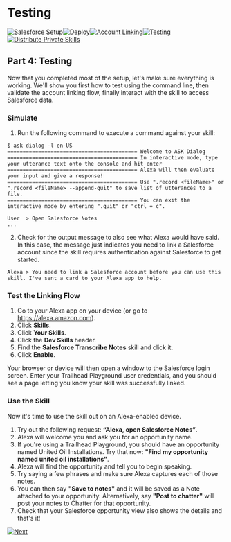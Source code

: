 # Testing

[![Salesforce Setup](https://m.media-amazon.com/images/G/01/mobile-apps/dex/alexa/alexa-skills-kit/tutorials/tutorial-page-marker-1-done._TTH_.png)](./1-salesforce-setup.md)[![Deploy](https://m.media-amazon.com/images/G/01/mobile-apps/dex/alexa/alexa-skills-kit/tutorials/tutorial-page-marker-2-done._TTH_.png)](./2-deploy.md)[![Account Linking](https://m.media-amazon.com/images/G/01/mobile-apps/dex/alexa/alexa-skills-kit/tutorials/tutorial-page-marker-3-done._TTH_.png)](./3-account-linking.md)[![Testing](https://m.media-amazon.com/images/G/01/mobile-apps/dex/alexa/alexa-skills-kit/tutorials/tutorial-page-marker-4-on._TTH_.png)](./4-testing.md)[![Distribute Private Skills](https://m.media-amazon.com/images/G/01/mobile-apps/dex/alexa/alexa-skills-kit/tutorials/tutorial-page-marker-5-off._TTH_.png)](./5-distribute-private-skills.md)

## Part 4: Testing

Now that you completed most of the setup, let's make sure everything is working. We'll show you first how to test using the command line, then validate the account linking flow, finally interact with the skill to access Salesforce data.

### Simulate

1. Run the following command to execute a command against your skill:

```
$ ask dialog -l en-US
========================================== Welcome to ASK Dialog 
========================================== In interactive mode, type your utterance text onto the console and hit enter 
========================================== Alexa will then evaluate your input and give a response! 
========================================== Use ".record <fileName>" or ".record <fileName> --append-quit" to save list of utterances to a file. 
========================================== You can exit the interactive mode by entering ".quit" or "ctrl + c". 

User  > Open Salesforce Notes
...
```

2. Check for the output message to also see what Alexa would have said. In this case, the message just indicates you need to link a Salesforce account since the skill requires authentication against Salesforce to get started. 

```
Alexa > You need to link a Salesforce account before you can use this skill. I've sent a card to your Alexa app to help.
```

### Test the Linking Flow

1. Go to your Alexa app on your device (or go to https://alexa.amazon.com).
2. Click **Skills**. 
3. Click **Your Skills**.
4. Click the **Dev Skills** header.
5. Find the **Salesforce Transcribe Notes** skill and click it.
6. Click **Enable**.

Your browser or device will then open a window to the Salesforce login screen. 
Enter your Trailhead Playground user credentials, and you should see a page letting you know your skill was successfully linked.

### Use the Skill

Now it's time to use the skill out on an Alexa-enabled device.

1. Try out the following request: **“Alexa, open Salesforce Notes”**.
2. Alexa will welcome you and ask you for an opportunity name.
3. If you're using a Trailhead Playground, you should have an opportunity named United Oil Installations. Try that now: **"Find my opportunity named united oil installations"**.
4. Alexa will find the opportunity and tell you to begin speaking.
5. Try saying a few phrases and make sure Alexa captures each of those notes.
6. You can then say **"Save to notes"** and it will be saved as a Note attached to your opportunity. Alternatively, say **"Post to chatter"** will post your notes to Chatter for that opportunity.
7. Check that your Salesforce opportunity view also shows the details and that's it!

[![Next](https://m.media-amazon.com/images/G/01/mobile-apps/dex/alexa/alexa-skills-kit/tutorials/button-next._TTH_.png)](./5-distribute-private-skills.md)
